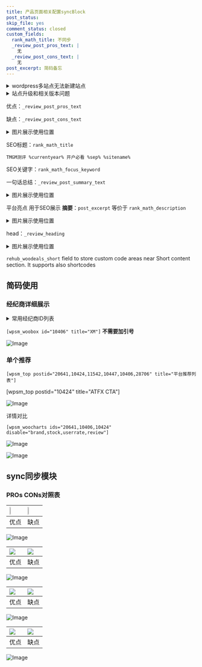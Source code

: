 ```yaml
---
title: 产品页面相关配置syncBlock
post_status: 
skip_file: yes
comment_status: closed
custom_fields:
  rank_math_title: 不同步
  _review_post_pros_text: |
    无
  _review_post_cons_text: |
    无
post_excerpt: 简码备忘
---
```

<details><summary>wordpress多站点无法新建站点</summary>

<li>和报错需要清理cookies一样的原因</li>
<li>wp-config.php里面<code>define( 'SUBDOMAIN_INSTALL', false );//子域名安装</code></li>
<li>新建子站点是用<code>define( 'SUBDOMAIN_INSTALL', true);//子域名安装</code> 完成以后，改成<code>false</code></li>
</details>

<details><summary>站点升级和相关版本问题</summary>

<p>wordpress：5.9.9
woocommerce：7.5.1
出现问题的地方：主题选项里面>><strong>Product layout >>compact style</strong></p>
<p>如何出现没有用过的字段 导致无法保存。先导出配置 然后进行修改，后面再次恢复即可。</p>
<p>出现部分字段无法显示时，需要返回默认布局后，对产品进行保存就好了。</p>
<p></p>
</details>

优点：`_review_post_pros_text`

缺点：`_review_post_cons_text`

<details><summary>图片展示使用位置</summary>

<img src="https://prod-files-secure.s3.us-west-2.amazonaws.com/39ed1227-6d7d-4570-be36-9ccd4a2c4241/f51d3d83-55d4-4bdf-9604-f37ec77ab556/Untitled.png?X-Amz-Algorithm=AWS4-HMAC-SHA256&X-Amz-Content-Sha256=UNSIGNED-PAYLOAD&X-Amz-Credential=ASIAZI2LB4663B2MPM3U%2F20251008%2Fus-west-2%2Fs3%2Faws4_request&X-Amz-Date=20251008T105522Z&X-Amz-Expires=3600&X-Amz-Security-Token=IQoJb3JpZ2luX2VjECIaCXVzLXdlc3QtMiJIMEYCIQDCllDIG4gscaIp67FPd6800lr813Qf6qZIYFMsXWawlwIhAL%2FfN4MHwF87VNMYHY%2FsR9%2BqDDG7PPCxTzmbED%2FgSp%2FiKogECLv%2F%2F%2F%2F%2F%2F%2F%2F%2F%2FwEQABoMNjM3NDIzMTgzODA1IgyAyX5mDg9aKzbVOT8q3AP5iq0sbBl71nR5imQy0KClqvauI1hTt%2Bu%2BkQiRFR2U%2B46xIsOxvQkaP4BQpSq5uy2cn%2BT%2FnAbVaXkCk5D%2B4x0ku0L6yXNdihapfwy98lcK4S7wkYeXCzm58irFFIn7nhPT8PBDL2Z0TbvHqcBbuX2qB%2BLg6TPkIVPrKUFRQB%2B%2BlseQjImRvO1YV7bFBhrqA8JPPH5N6NLeKqfpUpUHsabcMzP2lcSIF882YKzybiX5PmzYfZpcWZ3e3VGq4Ciu2PbwYCtw7i%2B9QHVVbUFeLLK%2FbP2b84YdiQxuYRHOfK39fY0GRpaCSZZ2DmMNnAiAbn9G6mz%2F2KzDdS3xfL2%2F1N%2BmLRw4spoYF4eq5QohN%2FL7ZEKvyP%2F4CrXa1%2BEZRof9YGKqHbF9kHD9K07gFdiaxk05Hs1CK%2F7eRoQziGKTKN7Mc1%2FGXm3OWB2asZQNzbsyRsCmkKOEBPeP7OPZxrhld1w8WSPBx1fnsUlSUBt7LpUp5oros9T4agK5YmdVL%2BTb5MsJOYTFBW%2BDk2XzWONDIK1x2R3YT1LbsZzbKVD3o9chfUOPtknX5olnByXqzaxPeudaJWWz%2FCdsD9%2Bi4rtZH9tgqxWHsNSFjsPcLu5uld6w34xkAxR73Nu6eKsMETCA6pjHBjqkAdFi6tYGBCwb%2BKOqriAtz2tSy7q7V2EmV72XmVeDR6zImkw1xjEtgNUShR8WKFJQopSFEsqM03qaI0uyVaUa1XsxVTjsAitu%2BHQQqEqiRKoi8EGi3hAUISrjAT%2B0ndZEIwgfS4TSqPNukCkLa42W0Esu2Gg%2FWDwbLPchCSkBhTfHjrqhSvF3BdNwrm9Zu2F8m0EoYuZIwNFW71SPmI6QYaQFwAP8&X-Amz-Signature=6bb6abe5b6f7f58de0708bcb3c8dce9dd3b66f7b8a51d6db6b3dd9c041301c7a&X-Amz-SignedHeaders=host&x-amz-checksum-mode=ENABLED&x-id=GetObject" alt="Image">
</details>

SEO标题：`rank_math_title`

`TMGM测评 %currentyear% 开户必看 %sep% %sitename%`

SEO关键字：`rank_math_focus_keyword`

一句话总结：`_review_post_summary_text`

<details><summary>图片展示使用位置</summary>

<img src="https://prod-files-secure.s3.us-west-2.amazonaws.com/39ed1227-6d7d-4570-be36-9ccd4a2c4241/4b96a922-296c-4f4e-8630-d1c870cbce01/Untitled.png?X-Amz-Algorithm=AWS4-HMAC-SHA256&X-Amz-Content-Sha256=UNSIGNED-PAYLOAD&X-Amz-Credential=ASIAZI2LB466VN7LOVZM%2F20251008%2Fus-west-2%2Fs3%2Faws4_request&X-Amz-Date=20251008T105522Z&X-Amz-Expires=3600&X-Amz-Security-Token=IQoJb3JpZ2luX2VjECIaCXVzLXdlc3QtMiJIMEYCIQD8dF0rOaD4MV17WZ06XjIDmRFMQTBVMbDAFUVYkktt%2BgIhAIDlVyH1%2FuwOpoKS%2BcaI6WZ%2FwUrQF%2BAVey0JPB%2Bzgvv5KogECLv%2F%2F%2F%2F%2F%2F%2F%2F%2F%2FwEQABoMNjM3NDIzMTgzODA1Igzkg1uK44yykjFuvCIq3AOYzHXAlxYJWvfefnmvapN2jVgS%2FUfgqvKu9yd07wLXHvBeVJn2nEGWmny4Etqos9sjlLnAVYZ9V9WeTzzx1oTXa%2BdRIkLOnd%2FeFsdEyE5%2BjTLKzY%2F6PEP%2BR6PvMSvQOy6Tard2VzEooB2Wd6OC1MYxQLi9geZBzWzplqD0PLbjVS4D1582FLSAIYv9sD9PC7UE9bbvF4qungU0dDnosp2ZWDDklLA%2FBMkyxnoauu%2F1BCp5smFwas3E97d2QfmW%2BcPW7SGhQcqPqPfUqm5NIwiK3BCNHTuurYbURCL%2BtpoWqrI%2BLJ5GtgI6PAQgfIc7nB7odY%2FRzxy4DnwK6tFm4eWPfwqiXGU06a1Cw8bUVCsEjI90SU8y3dDYAQtAyGyTzEH884poJ3mk76AnqDrmliOhsMo6ErAx6lx%2F6T1RcbB%2F7S%2BzSDN7qAcyro4B%2F7DPZWVR6MOXIZ5mPupPqBg%2BND97h45sO3ZtsNcUGygBJ%2FyPC0wBsTqbE1TXTiEvP3mAdavdepQNQSv7af%2BMWVJeojvQLSz%2FwoV6N%2B%2BAGlMc3SQWeUT%2FYprRHnDv8Ie5zvFd673WSwsr1zisbUZ%2BRzn3WVNWnojLY%2F6vpDxZk7V4Kd57jd%2Bsv65lImg0CZrmzjD%2B6pjHBjqkAT%2FJdKJWEjBI79sJQ8lvyJqHzV5beWYMCvTguHBrunO2WzMnmrIjn4aE2L4whKsdMaao9I9kTAigq4ym96FyGxRu%2BQM8yEQFn0Z0OCVcRXOcgyU8eSf1Y0D8GiyLerpkDeuUf1ciSWOZHw6buXA6atx4PZbLFtGWJg2VSiIq7NhEQqJkvOLwPO0ohwD8Un33Nqw%2FgzX0PjfxCJCu3issIR%2BevOCe&X-Amz-Signature=28f25e292f03cc6a4657f1f95cf6cee89698aa7a88f6f04174587b62e04b9ea7&X-Amz-SignedHeaders=host&x-amz-checksum-mode=ENABLED&x-id=GetObject" alt="Image">
</details>

平台亮点 用于SEO展示 **摘要**：`post_excerpt`  等价于 `rank_math_description`

<details><summary>图片展示使用位置</summary>

<img src="https://prod-files-secure.s3.us-west-2.amazonaws.com/39ed1227-6d7d-4570-be36-9ccd4a2c4241/1ee11f63-b60a-4dfe-a7a7-d58ff23b5d88/Untitled.png?X-Amz-Algorithm=AWS4-HMAC-SHA256&X-Amz-Content-Sha256=UNSIGNED-PAYLOAD&X-Amz-Credential=ASIAZI2LB466SE3AFGI4%2F20251008%2Fus-west-2%2Fs3%2Faws4_request&X-Amz-Date=20251008T105522Z&X-Amz-Expires=3600&X-Amz-Security-Token=IQoJb3JpZ2luX2VjECIaCXVzLXdlc3QtMiJGMEQCIEVohQcmzdAotjngBrCS0XnFxvFrpw4SY0ddGZ9cGRKhAiA34J3HA3yRxts31IJ5d1GvFuNbRB%2BWK9lcngMPJgaEVyqIBAi7%2F%2F%2F%2F%2F%2F%2F%2F%2F%2F8BEAAaDDYzNzQyMzE4MzgwNSIMssd7yATbQXv9NvIGKtwDrlWySWWdCsf9PM7MK68oLlxqGl1gkqZzQ%2FiRybBwB%2BXsI3eo3%2F2W5KYVcTfAWTwo3JLoyPKcWy8zdX0b290VSlNhTNQ30zBAQo5Z7UcVj%2F8DiLMkv7bB6oVKCxas6tikAJA6e9kCh3eWB%2Fs36y08Qw%2BpH%2FvNcKQBBWdXsD%2FdzmRbBBe0Hum00qr24oPC4CUC4huiWIwYEOEMMEf8JfqnI%2F9ZAIKT5gIIQCAQ2EIrbovinJePz3NZ%2F%2FETg5RBIxb%2BVH%2BH8IT6rg2J8ibka0HGCx6VV8WfWAxBkR3JotQGHTvYNTAAjK2bKWQZ4aZbe%2FNHcIbLA2p1jnjn0d1TOSor5SjtnfNmLRHE97S4FLrS1oqft0Vc4klP1OEo8DeDHvZ7kxVphi538FNnpl%2Fe1GPCuZcKrdgrkpKdHssFxVbx9IJGDmWGnvC8V8VYIkuMQzjKqKK%2FohDd7Q2IW%2BE6JNHy2ee37hvBnYznFPz0ucTwvge5135%2BcIasWkABRfzV7v555SSPR%2BE2AuwfQ4JnXnfPrZ4ChIOhmyPucP41mIXsrjmvDH2G3QRrM14ZfXyomh7fgzq2VdBQC39pPmU3%2B7p388MbmU3P8QSfJY8tnKnAntORc6ldYbjkp73zDjUwoOqYxwY6pgFYm45jUlhnnCFVtMYHkiA5F6sw8C5ugVYX5D1PZMWpy%2BSrGPd3RqpXoWBdBWcutKl7e4glGm2zjLvsr4nOhblVpQXJtvePOXu09mIkfbH%2FXDWWRnblA9uX7gKsac7E2NePCNXIu2T2FdVJsUvabObvxS74poKbT9WcM0bAv6AFv3k8JB%2F5chdQFYnIO2crLm8vSBn3v%2Be4PiZeRaKhBoLzdUBuh0Bm&X-Amz-Signature=3829470f1c3b1686f153d2e7b4621f0fe07f4573d7b56a441eabaf879d32c263&X-Amz-SignedHeaders=host&x-amz-checksum-mode=ENABLED&x-id=GetObject" alt="Image">
<img src="https://prod-files-secure.s3.us-west-2.amazonaws.com/39ed1227-6d7d-4570-be36-9ccd4a2c4241/ad4118b5-78d8-4fbe-801e-3b29b5d99c01/Untitled.png?X-Amz-Algorithm=AWS4-HMAC-SHA256&X-Amz-Content-Sha256=UNSIGNED-PAYLOAD&X-Amz-Credential=ASIAZI2LB466SE3AFGI4%2F20251008%2Fus-west-2%2Fs3%2Faws4_request&X-Amz-Date=20251008T105522Z&X-Amz-Expires=3600&X-Amz-Security-Token=IQoJb3JpZ2luX2VjECIaCXVzLXdlc3QtMiJGMEQCIEVohQcmzdAotjngBrCS0XnFxvFrpw4SY0ddGZ9cGRKhAiA34J3HA3yRxts31IJ5d1GvFuNbRB%2BWK9lcngMPJgaEVyqIBAi7%2F%2F%2F%2F%2F%2F%2F%2F%2F%2F8BEAAaDDYzNzQyMzE4MzgwNSIMssd7yATbQXv9NvIGKtwDrlWySWWdCsf9PM7MK68oLlxqGl1gkqZzQ%2FiRybBwB%2BXsI3eo3%2F2W5KYVcTfAWTwo3JLoyPKcWy8zdX0b290VSlNhTNQ30zBAQo5Z7UcVj%2F8DiLMkv7bB6oVKCxas6tikAJA6e9kCh3eWB%2Fs36y08Qw%2BpH%2FvNcKQBBWdXsD%2FdzmRbBBe0Hum00qr24oPC4CUC4huiWIwYEOEMMEf8JfqnI%2F9ZAIKT5gIIQCAQ2EIrbovinJePz3NZ%2F%2FETg5RBIxb%2BVH%2BH8IT6rg2J8ibka0HGCx6VV8WfWAxBkR3JotQGHTvYNTAAjK2bKWQZ4aZbe%2FNHcIbLA2p1jnjn0d1TOSor5SjtnfNmLRHE97S4FLrS1oqft0Vc4klP1OEo8DeDHvZ7kxVphi538FNnpl%2Fe1GPCuZcKrdgrkpKdHssFxVbx9IJGDmWGnvC8V8VYIkuMQzjKqKK%2FohDd7Q2IW%2BE6JNHy2ee37hvBnYznFPz0ucTwvge5135%2BcIasWkABRfzV7v555SSPR%2BE2AuwfQ4JnXnfPrZ4ChIOhmyPucP41mIXsrjmvDH2G3QRrM14ZfXyomh7fgzq2VdBQC39pPmU3%2B7p388MbmU3P8QSfJY8tnKnAntORc6ldYbjkp73zDjUwoOqYxwY6pgFYm45jUlhnnCFVtMYHkiA5F6sw8C5ugVYX5D1PZMWpy%2BSrGPd3RqpXoWBdBWcutKl7e4glGm2zjLvsr4nOhblVpQXJtvePOXu09mIkfbH%2FXDWWRnblA9uX7gKsac7E2NePCNXIu2T2FdVJsUvabObvxS74poKbT9WcM0bAv6AFv3k8JB%2F5chdQFYnIO2crLm8vSBn3v%2Be4PiZeRaKhBoLzdUBuh0Bm&X-Amz-Signature=399cd419383b80bab99e35edf9031bb23846a5a6cf27b9f26cd76b2c84526901&X-Amz-SignedHeaders=host&x-amz-checksum-mode=ENABLED&x-id=GetObject" alt="Image">
<img src="https://prod-files-secure.s3.us-west-2.amazonaws.com/39ed1227-6d7d-4570-be36-9ccd4a2c4241/a38cf7c9-a79c-4b64-9e94-13589fe0758b/Untitled.png?X-Amz-Algorithm=AWS4-HMAC-SHA256&X-Amz-Content-Sha256=UNSIGNED-PAYLOAD&X-Amz-Credential=ASIAZI2LB466SE3AFGI4%2F20251008%2Fus-west-2%2Fs3%2Faws4_request&X-Amz-Date=20251008T105522Z&X-Amz-Expires=3600&X-Amz-Security-Token=IQoJb3JpZ2luX2VjECIaCXVzLXdlc3QtMiJGMEQCIEVohQcmzdAotjngBrCS0XnFxvFrpw4SY0ddGZ9cGRKhAiA34J3HA3yRxts31IJ5d1GvFuNbRB%2BWK9lcngMPJgaEVyqIBAi7%2F%2F%2F%2F%2F%2F%2F%2F%2F%2F8BEAAaDDYzNzQyMzE4MzgwNSIMssd7yATbQXv9NvIGKtwDrlWySWWdCsf9PM7MK68oLlxqGl1gkqZzQ%2FiRybBwB%2BXsI3eo3%2F2W5KYVcTfAWTwo3JLoyPKcWy8zdX0b290VSlNhTNQ30zBAQo5Z7UcVj%2F8DiLMkv7bB6oVKCxas6tikAJA6e9kCh3eWB%2Fs36y08Qw%2BpH%2FvNcKQBBWdXsD%2FdzmRbBBe0Hum00qr24oPC4CUC4huiWIwYEOEMMEf8JfqnI%2F9ZAIKT5gIIQCAQ2EIrbovinJePz3NZ%2F%2FETg5RBIxb%2BVH%2BH8IT6rg2J8ibka0HGCx6VV8WfWAxBkR3JotQGHTvYNTAAjK2bKWQZ4aZbe%2FNHcIbLA2p1jnjn0d1TOSor5SjtnfNmLRHE97S4FLrS1oqft0Vc4klP1OEo8DeDHvZ7kxVphi538FNnpl%2Fe1GPCuZcKrdgrkpKdHssFxVbx9IJGDmWGnvC8V8VYIkuMQzjKqKK%2FohDd7Q2IW%2BE6JNHy2ee37hvBnYznFPz0ucTwvge5135%2BcIasWkABRfzV7v555SSPR%2BE2AuwfQ4JnXnfPrZ4ChIOhmyPucP41mIXsrjmvDH2G3QRrM14ZfXyomh7fgzq2VdBQC39pPmU3%2B7p388MbmU3P8QSfJY8tnKnAntORc6ldYbjkp73zDjUwoOqYxwY6pgFYm45jUlhnnCFVtMYHkiA5F6sw8C5ugVYX5D1PZMWpy%2BSrGPd3RqpXoWBdBWcutKl7e4glGm2zjLvsr4nOhblVpQXJtvePOXu09mIkfbH%2FXDWWRnblA9uX7gKsac7E2NePCNXIu2T2FdVJsUvabObvxS74poKbT9WcM0bAv6AFv3k8JB%2F5chdQFYnIO2crLm8vSBn3v%2Be4PiZeRaKhBoLzdUBuh0Bm&X-Amz-Signature=6aad31e0cd7ef09a12201192a6300174314c6fef377ab6e5c661aff5387920ae&X-Amz-SignedHeaders=host&x-amz-checksum-mode=ENABLED&x-id=GetObject" alt="Image">
<img src="https://prod-files-secure.s3.us-west-2.amazonaws.com/39ed1227-6d7d-4570-be36-9ccd4a2c4241/7da6fc1e-d2ac-42ae-8c75-cb5749aa18f6/Untitled.png?X-Amz-Algorithm=AWS4-HMAC-SHA256&X-Amz-Content-Sha256=UNSIGNED-PAYLOAD&X-Amz-Credential=ASIAZI2LB466SE3AFGI4%2F20251008%2Fus-west-2%2Fs3%2Faws4_request&X-Amz-Date=20251008T105522Z&X-Amz-Expires=3600&X-Amz-Security-Token=IQoJb3JpZ2luX2VjECIaCXVzLXdlc3QtMiJGMEQCIEVohQcmzdAotjngBrCS0XnFxvFrpw4SY0ddGZ9cGRKhAiA34J3HA3yRxts31IJ5d1GvFuNbRB%2BWK9lcngMPJgaEVyqIBAi7%2F%2F%2F%2F%2F%2F%2F%2F%2F%2F8BEAAaDDYzNzQyMzE4MzgwNSIMssd7yATbQXv9NvIGKtwDrlWySWWdCsf9PM7MK68oLlxqGl1gkqZzQ%2FiRybBwB%2BXsI3eo3%2F2W5KYVcTfAWTwo3JLoyPKcWy8zdX0b290VSlNhTNQ30zBAQo5Z7UcVj%2F8DiLMkv7bB6oVKCxas6tikAJA6e9kCh3eWB%2Fs36y08Qw%2BpH%2FvNcKQBBWdXsD%2FdzmRbBBe0Hum00qr24oPC4CUC4huiWIwYEOEMMEf8JfqnI%2F9ZAIKT5gIIQCAQ2EIrbovinJePz3NZ%2F%2FETg5RBIxb%2BVH%2BH8IT6rg2J8ibka0HGCx6VV8WfWAxBkR3JotQGHTvYNTAAjK2bKWQZ4aZbe%2FNHcIbLA2p1jnjn0d1TOSor5SjtnfNmLRHE97S4FLrS1oqft0Vc4klP1OEo8DeDHvZ7kxVphi538FNnpl%2Fe1GPCuZcKrdgrkpKdHssFxVbx9IJGDmWGnvC8V8VYIkuMQzjKqKK%2FohDd7Q2IW%2BE6JNHy2ee37hvBnYznFPz0ucTwvge5135%2BcIasWkABRfzV7v555SSPR%2BE2AuwfQ4JnXnfPrZ4ChIOhmyPucP41mIXsrjmvDH2G3QRrM14ZfXyomh7fgzq2VdBQC39pPmU3%2B7p388MbmU3P8QSfJY8tnKnAntORc6ldYbjkp73zDjUwoOqYxwY6pgFYm45jUlhnnCFVtMYHkiA5F6sw8C5ugVYX5D1PZMWpy%2BSrGPd3RqpXoWBdBWcutKl7e4glGm2zjLvsr4nOhblVpQXJtvePOXu09mIkfbH%2FXDWWRnblA9uX7gKsac7E2NePCNXIu2T2FdVJsUvabObvxS74poKbT9WcM0bAv6AFv3k8JB%2F5chdQFYnIO2crLm8vSBn3v%2Be4PiZeRaKhBoLzdUBuh0Bm&X-Amz-Signature=59587f8ffb69b70a1d330d2e9f0d7ed4db33d7eb038d89aab31cd85fde28c773&X-Amz-SignedHeaders=host&x-amz-checksum-mode=ENABLED&x-id=GetObject" alt="Image">
<img src="https://prod-files-secure.s3.us-west-2.amazonaws.com/39ed1227-6d7d-4570-be36-9ccd4a2c4241/7e97f40a-eaee-47f5-b2f9-475f96808fa7/Untitled.png?X-Amz-Algorithm=AWS4-HMAC-SHA256&X-Amz-Content-Sha256=UNSIGNED-PAYLOAD&X-Amz-Credential=ASIAZI2LB466SE3AFGI4%2F20251008%2Fus-west-2%2Fs3%2Faws4_request&X-Amz-Date=20251008T105522Z&X-Amz-Expires=3600&X-Amz-Security-Token=IQoJb3JpZ2luX2VjECIaCXVzLXdlc3QtMiJGMEQCIEVohQcmzdAotjngBrCS0XnFxvFrpw4SY0ddGZ9cGRKhAiA34J3HA3yRxts31IJ5d1GvFuNbRB%2BWK9lcngMPJgaEVyqIBAi7%2F%2F%2F%2F%2F%2F%2F%2F%2F%2F8BEAAaDDYzNzQyMzE4MzgwNSIMssd7yATbQXv9NvIGKtwDrlWySWWdCsf9PM7MK68oLlxqGl1gkqZzQ%2FiRybBwB%2BXsI3eo3%2F2W5KYVcTfAWTwo3JLoyPKcWy8zdX0b290VSlNhTNQ30zBAQo5Z7UcVj%2F8DiLMkv7bB6oVKCxas6tikAJA6e9kCh3eWB%2Fs36y08Qw%2BpH%2FvNcKQBBWdXsD%2FdzmRbBBe0Hum00qr24oPC4CUC4huiWIwYEOEMMEf8JfqnI%2F9ZAIKT5gIIQCAQ2EIrbovinJePz3NZ%2F%2FETg5RBIxb%2BVH%2BH8IT6rg2J8ibka0HGCx6VV8WfWAxBkR3JotQGHTvYNTAAjK2bKWQZ4aZbe%2FNHcIbLA2p1jnjn0d1TOSor5SjtnfNmLRHE97S4FLrS1oqft0Vc4klP1OEo8DeDHvZ7kxVphi538FNnpl%2Fe1GPCuZcKrdgrkpKdHssFxVbx9IJGDmWGnvC8V8VYIkuMQzjKqKK%2FohDd7Q2IW%2BE6JNHy2ee37hvBnYznFPz0ucTwvge5135%2BcIasWkABRfzV7v555SSPR%2BE2AuwfQ4JnXnfPrZ4ChIOhmyPucP41mIXsrjmvDH2G3QRrM14ZfXyomh7fgzq2VdBQC39pPmU3%2B7p388MbmU3P8QSfJY8tnKnAntORc6ldYbjkp73zDjUwoOqYxwY6pgFYm45jUlhnnCFVtMYHkiA5F6sw8C5ugVYX5D1PZMWpy%2BSrGPd3RqpXoWBdBWcutKl7e4glGm2zjLvsr4nOhblVpQXJtvePOXu09mIkfbH%2FXDWWRnblA9uX7gKsac7E2NePCNXIu2T2FdVJsUvabObvxS74poKbT9WcM0bAv6AFv3k8JB%2F5chdQFYnIO2crLm8vSBn3v%2Be4PiZeRaKhBoLzdUBuh0Bm&X-Amz-Signature=2af18af33588155c074d8fcbb74b5ff72c7e849ff46b366c584f0a037554e794&X-Amz-SignedHeaders=host&x-amz-checksum-mode=ENABLED&x-id=GetObject" alt="Image">
</details>

head：`_review_heading`

<details><summary>图片展示使用位置</summary>

<img src="https://prod-files-secure.s3.us-west-2.amazonaws.com/39ed1227-6d7d-4570-be36-9ccd4a2c4241/3a4650ad-9887-415c-889a-edd51fa54f27/Untitled.png?X-Amz-Algorithm=AWS4-HMAC-SHA256&X-Amz-Content-Sha256=UNSIGNED-PAYLOAD&X-Amz-Credential=ASIAZI2LB4662VQ5DU4K%2F20251008%2Fus-west-2%2Fs3%2Faws4_request&X-Amz-Date=20251008T105525Z&X-Amz-Expires=3600&X-Amz-Security-Token=IQoJb3JpZ2luX2VjECIaCXVzLXdlc3QtMiJIMEYCIQCL0Uk6mzC5ZXt0CxnHUzMIl7sryQoEj7qVS%2F3qU5gHiwIhAIo5z4P0S6dCStuDSXe3i8ZtsWYqm%2FZX4YXRkzIV0Ip%2FKogECLv%2F%2F%2F%2F%2F%2F%2F%2F%2F%2FwEQABoMNjM3NDIzMTgzODA1IgySyR1VG7JGNjrrHfsq3ANXZW1qrRO%2F%2FFtLILngN5HgDxzy76es4cGgmeDl1L1pY07cBZ%2FxMWAbuLbKDKSnjH%2F9bgOJoYa9xSba6vsH9q%2BMeXZUVaRsQaH0Wf3okb1cF5JdHh2SmLPN4LA872sp9OLt%2BfL1HRuZh4xOW4eeJ%2FD7%2BYltB2HUCP1SE5YjmrGcCt74Qi7MbEx59tR2A8rNVSjd48hgUFDmjz6LxxPkS9fOEA1aq4IwOG7zKvSL0gll1CHdGwA3VZprHZHb0FxrUtNgbhCqeeEfIGk0rSkYL6up1SYbJ0O7ymBDyj1HQ%2FPpU8PzAPFDRAXOa56p8sbi4uDJwQdHTaH8%2BgLHtEz3AWt07ncZUDR5ZBM%2BXczh5HxS1TuEkDVuwOirF3fnBh0%2B9XTklcGdWAukrso%2F6s4wkDXOKWQbytPf7b0ZCoNawXOZZgf3CsbYrKss217JYubrzmc58zYkz3I3S%2Bf3eRW85%2Bv7D0w7J1yK7H9hovgl3bg2HgGkGxqkh3tNpQ4nFc6g8wjPvPvFCLxZ%2B5j0zWEsojlo46yvYwEvvHTJFkk96k7W0X9KJHpyGnrii7qOqk3LbY%2Bmge8TP9%2BtVRn502cJfeohqMprKBcaA6lhpYUnj4PhLu74piLPe%2BgQ9x77sTCd6pjHBjqkAXh54Ez437%2Fm3sMfvxnxweMK8OOXtr7Q3sOShnk0DKOcyvSc0rvZKLB1aJMg0iARZPnkn5zmUeHidxlK%2B53KzAWqkZaX%2F45%2FaMkMV3vttmIPRHIL52z9tjxpG12UiBjg1Np5Fb5bsEcvVGP8P5lB4Duqg7VERvCaoVTNwz%2Blso6Ikt44Xvqvs5qqzGD4%2B52EjBPq5MEC2heo49dT%2FlXhIdCKv8ZC&X-Amz-Signature=b8fd7aaeed96fda077f5f1e9b4fd5c70c5851aded62bc6fd2fc4d2577ad24b93&X-Amz-SignedHeaders=host&x-amz-checksum-mode=ENABLED&x-id=GetObject" alt="Image">
</details>

`rehub_woodeals_short`	field to store custom code areas near Short content section. It supports also shortcodes



## 简码使用

### 经纪商详细展示

<details><summary>常用经纪商ID列表</summary>

<pre><code class="php">嘉盛 ===> 20641  [wpsm_woobox id="20641" title="嘉盛"]
易信easymarkets ===> 11542  [wpsm_woobox id="11542" title="易信easymarkets"]
ATFX外汇 ===> 10424  [wpsm_woobox id="10424" title="ATFX"]
XM ===> 10406  [wpsm_woobox id="10406" title="XM"]
TMGM ===> 29622  [wpsm_woobox id="29622" title="TMGM"]
HYCM ===> 10447  [wpsm_woobox id="10447" title="HYCM"]
fpmarkets澳福外汇 ===> 20639  [wpsm_woobox id="20639" title="fpmarkets澳福外汇"]</code></pre>
</details>

`[wpsm_woobox id="10406" title="XM"]` **不需要加引号**

![Image](https://prod-files-secure.s3.us-west-2.amazonaws.com/39ed1227-6d7d-4570-be36-9ccd4a2c4241/4f898f9d-0fa7-4e43-acd3-ac6bc7be575a/Untitled.png?X-Amz-Algorithm=AWS4-HMAC-SHA256&X-Amz-Content-Sha256=UNSIGNED-PAYLOAD&X-Amz-Credential=ASIAZI2LB46647FFIPZL%2F20251008%2Fus-west-2%2Fs3%2Faws4_request&X-Amz-Date=20251008T105516Z&X-Amz-Expires=3600&X-Amz-Security-Token=IQoJb3JpZ2luX2VjECIaCXVzLXdlc3QtMiJGMEQCIBVXkBHoO%2BxqvilLuOj92z3OHCkLmTNGutgM3fkwyY6zAiBpTY%2BiOt9TrtKPTFK%2FKRb64SF1gcTd%2FQMtTqg30CvVRSqIBAi7%2F%2F%2F%2F%2F%2F%2F%2F%2F%2F8BEAAaDDYzNzQyMzE4MzgwNSIMl381qDNzQrnMZoYJKtwDDtOkm4nX5a0miD7%2BCNxR6X01PyYR4zI3mGrjJ%2BwHKLWaY01DZsQFWAFo3kv72ugWg5nv1I39JBhLG5NFCsh1pzl1dPE%2Bzi%2BEDlvYGjMZ2NXPIe%2BLdOwOXZ7Gsjt8VhMSJps4jUbLnK%2Fazpq6Bu2d8xsxRCVsZJyWVhDku49s1sZG1x4AIElidlck%2F4UGc4VT%2BBEMZAMHmtzHKKBhgac6dQhS9QTVMsJ3G7Fj%2Bst6DcLFOCxvEpUqtP7wIZz%2BlfKpjUsbmlVaRqRcLM5j8SFA3bdiccAgYhc%2F25XJgP8MOWl7ylzwUDjHJnliVJxxnexbe7NW%2B3izMrZe%2B4R4dLjP4pfB9PTKUepLtei9Fu9s96uzd1bVXs5%2BKW3MPIDDiaPWeYx%2F9Bn%2FqKHA%2BekHJtnFvbCFSJyzkkzEWxl3oweQEzQy0DQwr6Lz%2Bk%2Fex%2BNVuOI7VdSN3HVAHOb%2BeXPNcIVlmxOTYAbn8iJYt5XEh3n%2FfXIfhEVn8IYb3Vp0NkCX9YKjJ2InBAYp9KHVH9Yz59DHz4bOucRP%2FRRXW1zORRJnmqrfjfprYVpf6fV5fUik%2Bx1X9maT5BpXHKvRhazxlk8pXfrEtVNZUzAXTSGkWlbyKFc1O9BsR35WIDJNolow%2FOqYxwY6pgHY4GW%2Bqb%2FSmnOLOXOJgoUvcxsm9tSC8k%2Ff%2FYPBxAhzfrqJqRRXHDRH%2FkbkDLgGD3WZouJIqGXbNdwj7GzB34B18BxjCA4de%2F08%2FRWafgq17VyPD4WJkgJMlaDV%2FaqUYloHJusH2l3L7L8nd%2BjBrTfPpE17Lai%2BRTuGS2sf3PQYL%2FBpTkcV1sdR%2Bb8oy9E1UuJMBLrpvnZbxzysIa9uH%2BXSyngcMXW%2B&X-Amz-Signature=6745129a553bff95781b80a08332baa11e623c2f093a2a947d50f1b85f52c1d0&X-Amz-SignedHeaders=host&x-amz-checksum-mode=ENABLED&x-id=GetObject)

### 单个推荐
`[wpsm_top postid="20641,10424,11542,10447,10406,28706" title="平台推荐列表"]`

[wpsm_top postid="10424" title="ATFX CTA"]

![Image](https://prod-files-secure.s3.us-west-2.amazonaws.com/39ed1227-6d7d-4570-be36-9ccd4a2c4241/5ac620dc-51a8-48b6-b55d-91f47299193c/Untitled.png?X-Amz-Algorithm=AWS4-HMAC-SHA256&X-Amz-Content-Sha256=UNSIGNED-PAYLOAD&X-Amz-Credential=ASIAZI2LB46647FFIPZL%2F20251008%2Fus-west-2%2Fs3%2Faws4_request&X-Amz-Date=20251008T105516Z&X-Amz-Expires=3600&X-Amz-Security-Token=IQoJb3JpZ2luX2VjECIaCXVzLXdlc3QtMiJGMEQCIBVXkBHoO%2BxqvilLuOj92z3OHCkLmTNGutgM3fkwyY6zAiBpTY%2BiOt9TrtKPTFK%2FKRb64SF1gcTd%2FQMtTqg30CvVRSqIBAi7%2F%2F%2F%2F%2F%2F%2F%2F%2F%2F8BEAAaDDYzNzQyMzE4MzgwNSIMl381qDNzQrnMZoYJKtwDDtOkm4nX5a0miD7%2BCNxR6X01PyYR4zI3mGrjJ%2BwHKLWaY01DZsQFWAFo3kv72ugWg5nv1I39JBhLG5NFCsh1pzl1dPE%2Bzi%2BEDlvYGjMZ2NXPIe%2BLdOwOXZ7Gsjt8VhMSJps4jUbLnK%2Fazpq6Bu2d8xsxRCVsZJyWVhDku49s1sZG1x4AIElidlck%2F4UGc4VT%2BBEMZAMHmtzHKKBhgac6dQhS9QTVMsJ3G7Fj%2Bst6DcLFOCxvEpUqtP7wIZz%2BlfKpjUsbmlVaRqRcLM5j8SFA3bdiccAgYhc%2F25XJgP8MOWl7ylzwUDjHJnliVJxxnexbe7NW%2B3izMrZe%2B4R4dLjP4pfB9PTKUepLtei9Fu9s96uzd1bVXs5%2BKW3MPIDDiaPWeYx%2F9Bn%2FqKHA%2BekHJtnFvbCFSJyzkkzEWxl3oweQEzQy0DQwr6Lz%2Bk%2Fex%2BNVuOI7VdSN3HVAHOb%2BeXPNcIVlmxOTYAbn8iJYt5XEh3n%2FfXIfhEVn8IYb3Vp0NkCX9YKjJ2InBAYp9KHVH9Yz59DHz4bOucRP%2FRRXW1zORRJnmqrfjfprYVpf6fV5fUik%2Bx1X9maT5BpXHKvRhazxlk8pXfrEtVNZUzAXTSGkWlbyKFc1O9BsR35WIDJNolow%2FOqYxwY6pgHY4GW%2Bqb%2FSmnOLOXOJgoUvcxsm9tSC8k%2Ff%2FYPBxAhzfrqJqRRXHDRH%2FkbkDLgGD3WZouJIqGXbNdwj7GzB34B18BxjCA4de%2F08%2FRWafgq17VyPD4WJkgJMlaDV%2FaqUYloHJusH2l3L7L8nd%2BjBrTfPpE17Lai%2BRTuGS2sf3PQYL%2FBpTkcV1sdR%2Bb8oy9E1UuJMBLrpvnZbxzysIa9uH%2BXSyngcMXW%2B&X-Amz-Signature=2dabcfb6a3fe3f30e14c0395d286f04c23ed2efff50bf9891cd3a477efa65797&X-Amz-SignedHeaders=host&x-amz-checksum-mode=ENABLED&x-id=GetObject)

详情对比

`[wpsm_woocharts ids="20641,10406,10424" disable="brand,stock,userrate,review"]`

![Image](https://prod-files-secure.s3.us-west-2.amazonaws.com/39ed1227-6d7d-4570-be36-9ccd4a2c4241/bf3ba45f-b9f3-4295-8aef-b4a495fd25f4/Untitled.png?X-Amz-Algorithm=AWS4-HMAC-SHA256&X-Amz-Content-Sha256=UNSIGNED-PAYLOAD&X-Amz-Credential=ASIAZI2LB46647FFIPZL%2F20251008%2Fus-west-2%2Fs3%2Faws4_request&X-Amz-Date=20251008T105517Z&X-Amz-Expires=3600&X-Amz-Security-Token=IQoJb3JpZ2luX2VjECIaCXVzLXdlc3QtMiJGMEQCIBVXkBHoO%2BxqvilLuOj92z3OHCkLmTNGutgM3fkwyY6zAiBpTY%2BiOt9TrtKPTFK%2FKRb64SF1gcTd%2FQMtTqg30CvVRSqIBAi7%2F%2F%2F%2F%2F%2F%2F%2F%2F%2F8BEAAaDDYzNzQyMzE4MzgwNSIMl381qDNzQrnMZoYJKtwDDtOkm4nX5a0miD7%2BCNxR6X01PyYR4zI3mGrjJ%2BwHKLWaY01DZsQFWAFo3kv72ugWg5nv1I39JBhLG5NFCsh1pzl1dPE%2Bzi%2BEDlvYGjMZ2NXPIe%2BLdOwOXZ7Gsjt8VhMSJps4jUbLnK%2Fazpq6Bu2d8xsxRCVsZJyWVhDku49s1sZG1x4AIElidlck%2F4UGc4VT%2BBEMZAMHmtzHKKBhgac6dQhS9QTVMsJ3G7Fj%2Bst6DcLFOCxvEpUqtP7wIZz%2BlfKpjUsbmlVaRqRcLM5j8SFA3bdiccAgYhc%2F25XJgP8MOWl7ylzwUDjHJnliVJxxnexbe7NW%2B3izMrZe%2B4R4dLjP4pfB9PTKUepLtei9Fu9s96uzd1bVXs5%2BKW3MPIDDiaPWeYx%2F9Bn%2FqKHA%2BekHJtnFvbCFSJyzkkzEWxl3oweQEzQy0DQwr6Lz%2Bk%2Fex%2BNVuOI7VdSN3HVAHOb%2BeXPNcIVlmxOTYAbn8iJYt5XEh3n%2FfXIfhEVn8IYb3Vp0NkCX9YKjJ2InBAYp9KHVH9Yz59DHz4bOucRP%2FRRXW1zORRJnmqrfjfprYVpf6fV5fUik%2Bx1X9maT5BpXHKvRhazxlk8pXfrEtVNZUzAXTSGkWlbyKFc1O9BsR35WIDJNolow%2FOqYxwY6pgHY4GW%2Bqb%2FSmnOLOXOJgoUvcxsm9tSC8k%2Ff%2FYPBxAhzfrqJqRRXHDRH%2FkbkDLgGD3WZouJIqGXbNdwj7GzB34B18BxjCA4de%2F08%2FRWafgq17VyPD4WJkgJMlaDV%2FaqUYloHJusH2l3L7L8nd%2BjBrTfPpE17Lai%2BRTuGS2sf3PQYL%2FBpTkcV1sdR%2Bb8oy9E1UuJMBLrpvnZbxzysIa9uH%2BXSyngcMXW%2B&X-Amz-Signature=764a5ab31408f01d7e8b6b351408f70222a265418a204256a05518097d076471&X-Amz-SignedHeaders=host&x-amz-checksum-mode=ENABLED&x-id=GetObject)

![Image](https://prod-files-secure.s3.us-west-2.amazonaws.com/39ed1227-6d7d-4570-be36-9ccd4a2c4241/30bc56ef-f383-4b48-9768-2ebc9e436ec0/Untitled.png?X-Amz-Algorithm=AWS4-HMAC-SHA256&X-Amz-Content-Sha256=UNSIGNED-PAYLOAD&X-Amz-Credential=ASIAZI2LB46647FFIPZL%2F20251008%2Fus-west-2%2Fs3%2Faws4_request&X-Amz-Date=20251008T105517Z&X-Amz-Expires=3600&X-Amz-Security-Token=IQoJb3JpZ2luX2VjECIaCXVzLXdlc3QtMiJGMEQCIBVXkBHoO%2BxqvilLuOj92z3OHCkLmTNGutgM3fkwyY6zAiBpTY%2BiOt9TrtKPTFK%2FKRb64SF1gcTd%2FQMtTqg30CvVRSqIBAi7%2F%2F%2F%2F%2F%2F%2F%2F%2F%2F8BEAAaDDYzNzQyMzE4MzgwNSIMl381qDNzQrnMZoYJKtwDDtOkm4nX5a0miD7%2BCNxR6X01PyYR4zI3mGrjJ%2BwHKLWaY01DZsQFWAFo3kv72ugWg5nv1I39JBhLG5NFCsh1pzl1dPE%2Bzi%2BEDlvYGjMZ2NXPIe%2BLdOwOXZ7Gsjt8VhMSJps4jUbLnK%2Fazpq6Bu2d8xsxRCVsZJyWVhDku49s1sZG1x4AIElidlck%2F4UGc4VT%2BBEMZAMHmtzHKKBhgac6dQhS9QTVMsJ3G7Fj%2Bst6DcLFOCxvEpUqtP7wIZz%2BlfKpjUsbmlVaRqRcLM5j8SFA3bdiccAgYhc%2F25XJgP8MOWl7ylzwUDjHJnliVJxxnexbe7NW%2B3izMrZe%2B4R4dLjP4pfB9PTKUepLtei9Fu9s96uzd1bVXs5%2BKW3MPIDDiaPWeYx%2F9Bn%2FqKHA%2BekHJtnFvbCFSJyzkkzEWxl3oweQEzQy0DQwr6Lz%2Bk%2Fex%2BNVuOI7VdSN3HVAHOb%2BeXPNcIVlmxOTYAbn8iJYt5XEh3n%2FfXIfhEVn8IYb3Vp0NkCX9YKjJ2InBAYp9KHVH9Yz59DHz4bOucRP%2FRRXW1zORRJnmqrfjfprYVpf6fV5fUik%2Bx1X9maT5BpXHKvRhazxlk8pXfrEtVNZUzAXTSGkWlbyKFc1O9BsR35WIDJNolow%2FOqYxwY6pgHY4GW%2Bqb%2FSmnOLOXOJgoUvcxsm9tSC8k%2Ff%2FYPBxAhzfrqJqRRXHDRH%2FkbkDLgGD3WZouJIqGXbNdwj7GzB34B18BxjCA4de%2F08%2FRWafgq17VyPD4WJkgJMlaDV%2FaqUYloHJusH2l3L7L8nd%2BjBrTfPpE17Lai%2BRTuGS2sf3PQYL%2FBpTkcV1sdR%2Bb8oy9E1UuJMBLrpvnZbxzysIa9uH%2BXSyngcMXW%2B&X-Amz-Signature=eda982dfee0efcb9283e5277a65b1663739333cbb4082a095538ad55917d26ad&X-Amz-SignedHeaders=host&x-amz-checksum-mode=ENABLED&x-id=GetObject)

## sync同步模块

### PROs CONs对照表

| <img src="https://cdn.ifttt.fun/gh/jarlin8/OSS@main/icons/customize/pros.svg" height="auto" width="37.3%"> | <img src="https://cdn.ifttt.fun/gh/jarlin8/OSS@main/icons/customize/cons.svg" height="auto" width="28.8%"> |
| :--- | :--- |
| 优点 | 缺点 |

![Image](https://prod-files-secure.s3.us-west-2.amazonaws.com/39ed1227-6d7d-4570-be36-9ccd4a2c4241/8742b755-dfb5-4004-9a5f-d6e561664bd8/Untitled.png?X-Amz-Algorithm=AWS4-HMAC-SHA256&X-Amz-Content-Sha256=UNSIGNED-PAYLOAD&X-Amz-Credential=ASIAZI2LB46647FFIPZL%2F20251008%2Fus-west-2%2Fs3%2Faws4_request&X-Amz-Date=20251008T105517Z&X-Amz-Expires=3600&X-Amz-Security-Token=IQoJb3JpZ2luX2VjECIaCXVzLXdlc3QtMiJGMEQCIBVXkBHoO%2BxqvilLuOj92z3OHCkLmTNGutgM3fkwyY6zAiBpTY%2BiOt9TrtKPTFK%2FKRb64SF1gcTd%2FQMtTqg30CvVRSqIBAi7%2F%2F%2F%2F%2F%2F%2F%2F%2F%2F8BEAAaDDYzNzQyMzE4MzgwNSIMl381qDNzQrnMZoYJKtwDDtOkm4nX5a0miD7%2BCNxR6X01PyYR4zI3mGrjJ%2BwHKLWaY01DZsQFWAFo3kv72ugWg5nv1I39JBhLG5NFCsh1pzl1dPE%2Bzi%2BEDlvYGjMZ2NXPIe%2BLdOwOXZ7Gsjt8VhMSJps4jUbLnK%2Fazpq6Bu2d8xsxRCVsZJyWVhDku49s1sZG1x4AIElidlck%2F4UGc4VT%2BBEMZAMHmtzHKKBhgac6dQhS9QTVMsJ3G7Fj%2Bst6DcLFOCxvEpUqtP7wIZz%2BlfKpjUsbmlVaRqRcLM5j8SFA3bdiccAgYhc%2F25XJgP8MOWl7ylzwUDjHJnliVJxxnexbe7NW%2B3izMrZe%2B4R4dLjP4pfB9PTKUepLtei9Fu9s96uzd1bVXs5%2BKW3MPIDDiaPWeYx%2F9Bn%2FqKHA%2BekHJtnFvbCFSJyzkkzEWxl3oweQEzQy0DQwr6Lz%2Bk%2Fex%2BNVuOI7VdSN3HVAHOb%2BeXPNcIVlmxOTYAbn8iJYt5XEh3n%2FfXIfhEVn8IYb3Vp0NkCX9YKjJ2InBAYp9KHVH9Yz59DHz4bOucRP%2FRRXW1zORRJnmqrfjfprYVpf6fV5fUik%2Bx1X9maT5BpXHKvRhazxlk8pXfrEtVNZUzAXTSGkWlbyKFc1O9BsR35WIDJNolow%2FOqYxwY6pgHY4GW%2Bqb%2FSmnOLOXOJgoUvcxsm9tSC8k%2Ff%2FYPBxAhzfrqJqRRXHDRH%2FkbkDLgGD3WZouJIqGXbNdwj7GzB34B18BxjCA4de%2F08%2FRWafgq17VyPD4WJkgJMlaDV%2FaqUYloHJusH2l3L7L8nd%2BjBrTfPpE17Lai%2BRTuGS2sf3PQYL%2FBpTkcV1sdR%2Bb8oy9E1UuJMBLrpvnZbxzysIa9uH%2BXSyngcMXW%2B&X-Amz-Signature=decf62b17c1e001ea409e177522ec8055f16f9b483134fc95c58047d34759256&X-Amz-SignedHeaders=host&x-amz-checksum-mode=ENABLED&x-id=GetObject)

| <img src="https://cdn.ifttt.fun/gh/jarlin8/OSS@main/icons/customize/pros1.svg" height="auto"> | <img src="https://cdn.ifttt.fun/gh/jarlin8/OSS@main/icons/customize/cons1.svg" height="auto"> |
| :--- | :--- |
| 优点 | 缺点 |

![Image](https://prod-files-secure.s3.us-west-2.amazonaws.com/39ed1227-6d7d-4570-be36-9ccd4a2c4241/806358f8-c9c4-4e17-bb35-c6c76a5397a5/Untitled.png?X-Amz-Algorithm=AWS4-HMAC-SHA256&X-Amz-Content-Sha256=UNSIGNED-PAYLOAD&X-Amz-Credential=ASIAZI2LB46647FFIPZL%2F20251008%2Fus-west-2%2Fs3%2Faws4_request&X-Amz-Date=20251008T105517Z&X-Amz-Expires=3600&X-Amz-Security-Token=IQoJb3JpZ2luX2VjECIaCXVzLXdlc3QtMiJGMEQCIBVXkBHoO%2BxqvilLuOj92z3OHCkLmTNGutgM3fkwyY6zAiBpTY%2BiOt9TrtKPTFK%2FKRb64SF1gcTd%2FQMtTqg30CvVRSqIBAi7%2F%2F%2F%2F%2F%2F%2F%2F%2F%2F8BEAAaDDYzNzQyMzE4MzgwNSIMl381qDNzQrnMZoYJKtwDDtOkm4nX5a0miD7%2BCNxR6X01PyYR4zI3mGrjJ%2BwHKLWaY01DZsQFWAFo3kv72ugWg5nv1I39JBhLG5NFCsh1pzl1dPE%2Bzi%2BEDlvYGjMZ2NXPIe%2BLdOwOXZ7Gsjt8VhMSJps4jUbLnK%2Fazpq6Bu2d8xsxRCVsZJyWVhDku49s1sZG1x4AIElidlck%2F4UGc4VT%2BBEMZAMHmtzHKKBhgac6dQhS9QTVMsJ3G7Fj%2Bst6DcLFOCxvEpUqtP7wIZz%2BlfKpjUsbmlVaRqRcLM5j8SFA3bdiccAgYhc%2F25XJgP8MOWl7ylzwUDjHJnliVJxxnexbe7NW%2B3izMrZe%2B4R4dLjP4pfB9PTKUepLtei9Fu9s96uzd1bVXs5%2BKW3MPIDDiaPWeYx%2F9Bn%2FqKHA%2BekHJtnFvbCFSJyzkkzEWxl3oweQEzQy0DQwr6Lz%2Bk%2Fex%2BNVuOI7VdSN3HVAHOb%2BeXPNcIVlmxOTYAbn8iJYt5XEh3n%2FfXIfhEVn8IYb3Vp0NkCX9YKjJ2InBAYp9KHVH9Yz59DHz4bOucRP%2FRRXW1zORRJnmqrfjfprYVpf6fV5fUik%2Bx1X9maT5BpXHKvRhazxlk8pXfrEtVNZUzAXTSGkWlbyKFc1O9BsR35WIDJNolow%2FOqYxwY6pgHY4GW%2Bqb%2FSmnOLOXOJgoUvcxsm9tSC8k%2Ff%2FYPBxAhzfrqJqRRXHDRH%2FkbkDLgGD3WZouJIqGXbNdwj7GzB34B18BxjCA4de%2F08%2FRWafgq17VyPD4WJkgJMlaDV%2FaqUYloHJusH2l3L7L8nd%2BjBrTfPpE17Lai%2BRTuGS2sf3PQYL%2FBpTkcV1sdR%2Bb8oy9E1UuJMBLrpvnZbxzysIa9uH%2BXSyngcMXW%2B&X-Amz-Signature=cf6ea94d50ba8898b267a96c5d2c9b75a4f82e499cb7deb37e4f3e37c04ec6ba&X-Amz-SignedHeaders=host&x-amz-checksum-mode=ENABLED&x-id=GetObject)

| <img src="https://cdn.ifttt.fun/gh/jarlin8/OSS@main/icons/customize/pros2.svg" height="auto"> | <img src="https://cdn.ifttt.fun/gh/jarlin8/OSS@main/icons/customize/cons2.svg" height="auto"> |
| :--- | :--- |
| 优点 | 缺点 |

![Image](https://prod-files-secure.s3.us-west-2.amazonaws.com/39ed1227-6d7d-4570-be36-9ccd4a2c4241/a9245ec9-70dd-4005-b534-0d54315fc5f3/Untitled.png?X-Amz-Algorithm=AWS4-HMAC-SHA256&X-Amz-Content-Sha256=UNSIGNED-PAYLOAD&X-Amz-Credential=ASIAZI2LB46647FFIPZL%2F20251008%2Fus-west-2%2Fs3%2Faws4_request&X-Amz-Date=20251008T105517Z&X-Amz-Expires=3600&X-Amz-Security-Token=IQoJb3JpZ2luX2VjECIaCXVzLXdlc3QtMiJGMEQCIBVXkBHoO%2BxqvilLuOj92z3OHCkLmTNGutgM3fkwyY6zAiBpTY%2BiOt9TrtKPTFK%2FKRb64SF1gcTd%2FQMtTqg30CvVRSqIBAi7%2F%2F%2F%2F%2F%2F%2F%2F%2F%2F8BEAAaDDYzNzQyMzE4MzgwNSIMl381qDNzQrnMZoYJKtwDDtOkm4nX5a0miD7%2BCNxR6X01PyYR4zI3mGrjJ%2BwHKLWaY01DZsQFWAFo3kv72ugWg5nv1I39JBhLG5NFCsh1pzl1dPE%2Bzi%2BEDlvYGjMZ2NXPIe%2BLdOwOXZ7Gsjt8VhMSJps4jUbLnK%2Fazpq6Bu2d8xsxRCVsZJyWVhDku49s1sZG1x4AIElidlck%2F4UGc4VT%2BBEMZAMHmtzHKKBhgac6dQhS9QTVMsJ3G7Fj%2Bst6DcLFOCxvEpUqtP7wIZz%2BlfKpjUsbmlVaRqRcLM5j8SFA3bdiccAgYhc%2F25XJgP8MOWl7ylzwUDjHJnliVJxxnexbe7NW%2B3izMrZe%2B4R4dLjP4pfB9PTKUepLtei9Fu9s96uzd1bVXs5%2BKW3MPIDDiaPWeYx%2F9Bn%2FqKHA%2BekHJtnFvbCFSJyzkkzEWxl3oweQEzQy0DQwr6Lz%2Bk%2Fex%2BNVuOI7VdSN3HVAHOb%2BeXPNcIVlmxOTYAbn8iJYt5XEh3n%2FfXIfhEVn8IYb3Vp0NkCX9YKjJ2InBAYp9KHVH9Yz59DHz4bOucRP%2FRRXW1zORRJnmqrfjfprYVpf6fV5fUik%2Bx1X9maT5BpXHKvRhazxlk8pXfrEtVNZUzAXTSGkWlbyKFc1O9BsR35WIDJNolow%2FOqYxwY6pgHY4GW%2Bqb%2FSmnOLOXOJgoUvcxsm9tSC8k%2Ff%2FYPBxAhzfrqJqRRXHDRH%2FkbkDLgGD3WZouJIqGXbNdwj7GzB34B18BxjCA4de%2F08%2FRWafgq17VyPD4WJkgJMlaDV%2FaqUYloHJusH2l3L7L8nd%2BjBrTfPpE17Lai%2BRTuGS2sf3PQYL%2FBpTkcV1sdR%2Bb8oy9E1UuJMBLrpvnZbxzysIa9uH%2BXSyngcMXW%2B&X-Amz-Signature=08f3fef3b44c06e33b48c085c147e238b48178bf87081837a0de06622d452fbd&X-Amz-SignedHeaders=host&x-amz-checksum-mode=ENABLED&x-id=GetObject)

| <img src="https://cdn.ifttt.fun/gh/jarlin8/OSS@main/icons/customize/pros3.svg" height="auto"> | <img src="https://cdn.ifttt.fun/gh/jarlin8/OSS@main/icons/customize/cons3.svg" height="auto"> |
| :--- | :--- |
| 优点 | 缺点 |

![Image](https://prod-files-secure.s3.us-west-2.amazonaws.com/39ed1227-6d7d-4570-be36-9ccd4a2c4241/e1e580a2-2e5c-4780-9ff4-19c318fc2284/Untitled.png?X-Amz-Algorithm=AWS4-HMAC-SHA256&X-Amz-Content-Sha256=UNSIGNED-PAYLOAD&X-Amz-Credential=ASIAZI2LB46647FFIPZL%2F20251008%2Fus-west-2%2Fs3%2Faws4_request&X-Amz-Date=20251008T105517Z&X-Amz-Expires=3600&X-Amz-Security-Token=IQoJb3JpZ2luX2VjECIaCXVzLXdlc3QtMiJGMEQCIBVXkBHoO%2BxqvilLuOj92z3OHCkLmTNGutgM3fkwyY6zAiBpTY%2BiOt9TrtKPTFK%2FKRb64SF1gcTd%2FQMtTqg30CvVRSqIBAi7%2F%2F%2F%2F%2F%2F%2F%2F%2F%2F8BEAAaDDYzNzQyMzE4MzgwNSIMl381qDNzQrnMZoYJKtwDDtOkm4nX5a0miD7%2BCNxR6X01PyYR4zI3mGrjJ%2BwHKLWaY01DZsQFWAFo3kv72ugWg5nv1I39JBhLG5NFCsh1pzl1dPE%2Bzi%2BEDlvYGjMZ2NXPIe%2BLdOwOXZ7Gsjt8VhMSJps4jUbLnK%2Fazpq6Bu2d8xsxRCVsZJyWVhDku49s1sZG1x4AIElidlck%2F4UGc4VT%2BBEMZAMHmtzHKKBhgac6dQhS9QTVMsJ3G7Fj%2Bst6DcLFOCxvEpUqtP7wIZz%2BlfKpjUsbmlVaRqRcLM5j8SFA3bdiccAgYhc%2F25XJgP8MOWl7ylzwUDjHJnliVJxxnexbe7NW%2B3izMrZe%2B4R4dLjP4pfB9PTKUepLtei9Fu9s96uzd1bVXs5%2BKW3MPIDDiaPWeYx%2F9Bn%2FqKHA%2BekHJtnFvbCFSJyzkkzEWxl3oweQEzQy0DQwr6Lz%2Bk%2Fex%2BNVuOI7VdSN3HVAHOb%2BeXPNcIVlmxOTYAbn8iJYt5XEh3n%2FfXIfhEVn8IYb3Vp0NkCX9YKjJ2InBAYp9KHVH9Yz59DHz4bOucRP%2FRRXW1zORRJnmqrfjfprYVpf6fV5fUik%2Bx1X9maT5BpXHKvRhazxlk8pXfrEtVNZUzAXTSGkWlbyKFc1O9BsR35WIDJNolow%2FOqYxwY6pgHY4GW%2Bqb%2FSmnOLOXOJgoUvcxsm9tSC8k%2Ff%2FYPBxAhzfrqJqRRXHDRH%2FkbkDLgGD3WZouJIqGXbNdwj7GzB34B18BxjCA4de%2F08%2FRWafgq17VyPD4WJkgJMlaDV%2FaqUYloHJusH2l3L7L8nd%2BjBrTfPpE17Lai%2BRTuGS2sf3PQYL%2FBpTkcV1sdR%2Bb8oy9E1UuJMBLrpvnZbxzysIa9uH%2BXSyngcMXW%2B&X-Amz-Signature=9c94e603d8fe6c022d575bd3518d3d676f97d3f561f12c8286ad5537c3633f54&X-Amz-SignedHeaders=host&x-amz-checksum-mode=ENABLED&x-id=GetObject)